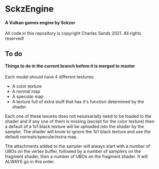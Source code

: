 # SckzEngine

#### A Vulkan games engine by Sckzor

All code in this repository is copyright Charles Sands 2021. All rights reserved!

## To do

#### Things to do in the current branch before it is merged to master

Each model should have 4 different textures:

- A color texture
- A normal map
- A specular map
- A texture full of extra stuff that has it's function determined by the shader.

Each one of these texures does not nessisarially need to be loaded to the shader and if
any one of them is missing (except for the color texture) then a default of a 1x1 black
texture will be uploaded into the shader by the sampler. The shader will know to ignore
the 1x1 black texture and use the default normals/specular/extra map.

The attachments added to the sampler will always start with a number of UBOs on the vertex
buffer, followed by a number of samplers on the fragment shader, then a number of UBOs on
the fragment shader. It will ALWAYS go in this order.
